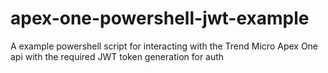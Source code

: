 # apex-one-powershell-jwt-example
A example powershell script for interacting with the Trend Micro Apex One api with the required JWT token generation for auth
